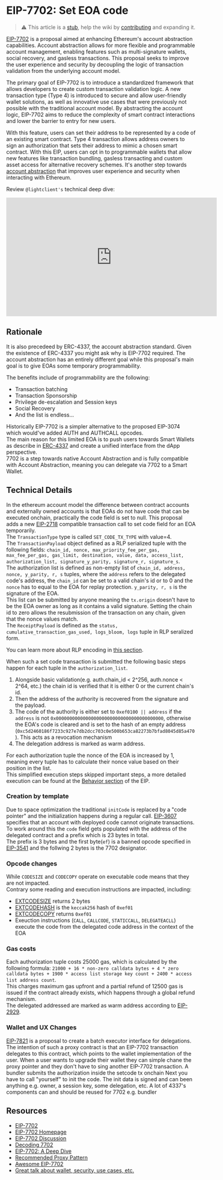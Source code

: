 # EIP-7702: Set EOA code

> :warning: This article is a [stub](https://en.wikipedia.org/wiki/Wikipedia:Stub), help the wiki by [contributing](/contributing.md) and expanding it.

[EIP-7702](https://eips.ethereum.org/EIPS/eip-7702)  is a proposal aimed at enhancing Ethereum's account abstraction capabilities. Account abstraction allows for more flexible and programmable account management, enabling features such as multi-signature wallets, social recovery, and gasless transactions. This proposal seeks to improve the user experience and security by decoupling the logic of transaction validation from the underlying account model.

The primary goal of EIP-7702 is to introduce a standardized framework that allows developers to create custom transaction validation logic. A new transaction type (Type 4) is introduced to secure and allow user-friendly wallet solutions, as well as innovative use cases that were previously not possible with the traditional account model. By abstracting the account logic, EIP-7702 aims to reduce the complexity of smart contract interactions and lower the barrier to entry for new users.

With this feature, users can set their address to be represented by a code of an existing smart contract. Type 4 transaction allows address owners to sign an authorization that sets their address to mimic a chosen smart contract.
With this EIP, users can opt in to programmable wallets that allow new features like transaction bundling, gasless transacting and custom asset access for alternative recovery schemes. It's another step towards [account abstraction](https://ethereum.org/en/roadmap/account-abstraction/) that improves user experience and security when interacting with Ethereum.

Review `@lightclient's` technical deep dive:

<!-- markdownlint-disable-next-line MD033 -->
<iframe width="560" height="315" src="https://www.youtube.com/embed/_k5fKlKBWV4?si=Y4DehqLu5fpT7-a3" title="YouTube video player" frameborder="0" allow="accelerometer; autoplay; clipboard-write; encrypted-media; gyroscope; picture-in-picture; web-share" referrerpolicy="strict-origin-when-cross-origin" allowfullscreen></iframe>

## Rationale

It is also precedeed by ERC-4337, the account abstraction standard.
Given the existence of ERC-4337 you might ask why is EIP-7702 required. The account abstraction has an entirely different goal while this proposal's main goal is to give EOAs some temporary programmability.

The benefits include of programmability are the following:
- Transaction batching
- Transaction Sponsorship
- Privilege de-escalation and Session keys 
- Social Recovery
- And the list is endless...

Historically EIP-7702 is a simpler alternative to the proposed EIP-3074 which would've added AUTH and AUTHCALL opcodes.  
The main reason for this limited EOA is to push users towards Smart Wallets as describe in [ERC-4337](https://eips.ethereum.org/EIPS/eip-4337) and create a unified interface from the dApp perspective.  
7702 is a step towards native Account Abstraction and is fully compatible with Account Abstraction, meaning you can delegate via 7702 to a Smart Wallet.

## Technical Details

In the ethereum account model the difference between contract accounts and externally owned accounts is that EOAs do not have code that can be executed onchain, practically the code field is set to null.
This proposal adds a new [EIP-2718](https://eips.ethereum.org/EIPS/eip-2718) compatible transaction call to set code field for an EOA temporarily.  
The `TransactionType` type is called `SET_CODE_TX_TYPE` with value=4.  
The `TransactionPayload` object defined as a RLP serialized tuple with the following fields:
`chain_id, nonce, max_priority_fee_per_gas, max_fee_per_gas, gas_limit, destination, value, data, access_list, authorization_list, signature_y_parity, signature_r, signature_s`.  
The authorization list is defined as non-empty list of `chain_id, address, nonce, y_parity, r, s` tuples, where the `address` refers to the delegated code's address, the `chain_id` can be set to a valid chain's id or to 0 and the `nonce` has to equal to the EOA for replay protection.
`y_parity, r, s` is the signature of the EOA.    
This list can be submitted by anyone meaning the `tx.origin` doesn't have to be the EOA owner as long as it contains a valid signature. Setting the chain id to zero allows the resubmission of the transaction on any chain, given that the nonce values match.  
The `ReceiptPayload` is defined as the `status, cumulative_transaction_gas_used, logs_bloom, logs` tuple in RLP seralized form.

You can learn more about RLP encoding in [this section](https://epf.wiki/#/wiki/EL/RLP).

When such a set code transaction is submitted the following basic steps happen for each tuple in the `authorization_list`.
1. Alongside basic validation(e.g. auth.chain_id < 2^256, auth.nonce < 2^64, etc.) the chain id is verified that it is either 0 or the current chain's id.
2. Then the address of the authority is recovered from the signature and the payload.
3. The code of the authority is either set to `0xef0100 || address` if the `address` is not `0x0000000000000000000000000000000000000000`, otherwise the EOA's code is cleared and is set to the hash of an empty address (`0xc5d2460186f7233c927e7db2dcc703c0e500b653ca82273b7bfad8045d85a470`). This acts as a revocation mechanism
4. The delegation address is marked as warm address.

For each authorization tuple the nonce of the EOA is increased by 1, meaning every tuple has to calculate their nonce value based on their position in the list.  
This simplified execution steps skipped important steps, a more detailed execution can be found at the [Behavior section](https://eips.ethereum.org/EIPS/eip-7702#behavior) of the EIP.


### Creation by template

Due to space optimization the traditional `initCode` is replaced by a "code pointer" and the initialization happens during a regular call.
[EIP-3607](https://eips.ethereum.org/EIPS/eip-3607) specifies that an account with deployed code cannot originate transactions.  
To work around this the `code` field gets populated with the address of the delegated contract and a prefix which is 23 bytes in total.  
The prefix is 3 bytes and the first byte(`ef`) is a banned opcode specified in [EIP-3541](https://eips.ethereum.org/EIPS/eip-3541) and the follwing  2 bytes is the 7702 designator.

### Opcode changes

While `CODESIZE` and `CODECOPY` operate on executable code means that they are not impacted.  
Contrary some reading and execution instructions are impacted, including:
  - [EXTCODESIZE](https://www.evm.codes/?fork=cancun#3b) returns 2 bytes
  - [EXTCODEHASH](https://www.evm.codes/?fork=cancun#3f) is the `keccak256` hash of `0xef01`
  - [EXTCODECOPY](https://www.evm.codes/?fork=cancun#3c) returns `0xef01`
  - Exeuction instructions (`CALL`, `CALLCODE`, `STATICCALL`, `DELEGATEACLL`) execute the code from the delegated code address in the context of the EOA

### Gas costs

Each authorization tuple costs 25000 gas, which is calculated by the following formula: `21000 + 16 * non-zero calldata bytes + 4 * zero calldata bytes + 1900 * access list storage key count + 2400 * access list address count`.  
This charges maximum gas upfront and a partial refund of 12500 gas is issued if the contract already exists, which happens through a global refund mechanism.  
The delegated addressed are marked as warm address according to [EIP-2929](https://eips.ethereum.org/EIPS/eip-2929).

### Wallet and UX Changes

[EIP-7821](https://eips.ethereum.org/EIPS/eip-7821) is a proposal to create a batch executor interface for delegations.
The intention of such a proxy contract is that an EIP-7702 transaction delegates to this contract, which points to the wallet implementation of the user. When a user wants to upgrade their wallet they can simple chane the proxy pointer and they don't have to sing another EIP-7702 transaction.
A bundler submits the authorization inside the setcode tx onchain 
Next you have to call "yourself" to init the code. The init data is signed and can been anything e.g. owner, a session key, some delegation, etc.
A lot of 4337's components can and should be reused for 7702 e.g. bundler

## Resources

- [EIP-7702](https://eips.ethereum.org/EIPS/eip-7702)
- [EIP-7702 Homepage](https://eip7702.io/)
- [EIP-7702 Discussion](https://ethereum-magicians.org/t/eip-7702-set-eoa-account-code/19923)
- [Decoding 7702](https://medium.com/inception-capital/decoding-vitaliks-eip-7702-507c56f9f70c)
- [EIP-7702: A Deep Dive](https://hackmd.io/@colinlyguo/SyAZWMmr1x)
- [Recommended Proxy Pattern](https://gist.github.com/lightclient/7742e84fde4962f32928c6177eda7523)
- [Awesome EIP-7702](https://github.com/fireblocks-labs/awesome-eip-7702)
- [Great talk about wallet, security, use cases, etc.](https://www.youtube.com/watch?v=TUNtZ5jzXAk)

